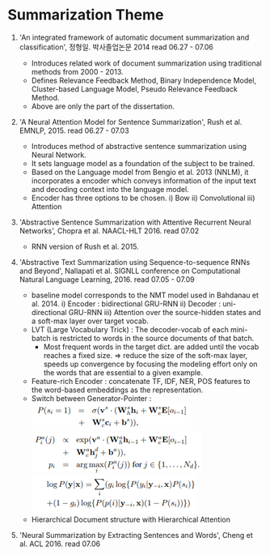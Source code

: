
Summarization Theme 
============
	
1. 'An integrated framework of automatic document summarization and classification', 정형일. 박사졸업논문 2014 
	read 06.27 - 07.06
	- Introduces related work of document summarization using traditional methods from 2000 - 2013. 
	- Defines Relevance Feedback Method, Binary Independence Model, Cluster-based Language Model, 
	  Pseudo Relevance Feedback Method. 
	- Above are only the part of the dissertation.
	
2. 'A Neural Attention Model for Sentence Summarization', Rush et al. EMNLP, 2015.
	read 06.27 - 07.03
	- Introduces method of abstractive sentence summarization using Neural Network.
	- It sets language model as a foundation of the subject to be trained. 
	- Based on the Language model from Bengio et al. 2013 (NNLM), it incorporates a encoder 
	  which conveys information of the input text and decoding context into the language model. 
	- Encoder has three options to be chosen.
		i) Bow
		ii) Convolutional
		iii) Attention
	
3. 'Abstractive Sentence Summarization with Attentive Recurrent Neural Networks', Chopra et al. NAACL-HLT 2016.
	read 07.02
	- RNN version of Rush et al. 2015. 
	
4. 'Abstractive Text Summarization using Sequence-to-sequence RNNs and Beyond', Nallapati et al. SIGNLL conference on Computational Natural Language Learning, 2016.
	read 07.05 - 07.09
	- baseline model corresponds to the NMT model used in Bahdanau et al. 2014.
		i) Encoder : bidirectional GRU-RNN
		ii) Decoder : uni-directional GRU-RNN
		iii) Attention over the source-hidden states and a soft-max layer over target vocab.
	- LVT (Large Vocabulary Trick) : The decoder-vocab of each mini-batch is restricted to words in the source documents of that batch.
	  + Most frequent words in the target dict. are added until the vocab reaches a fixed size. 
		=> reduce the size of the soft-max layer, speeds up convergence by focusing the modeling effort only on the words that are essential to a given example.
	- Feature-rich Encoder : concatenate TF, IDF, NER, POS features to the word-based embeddings as the representation. 
	- Switch between Generator-Pointer : 
		![alt text](./images/nallapati-pg-decisionProb.PNG) 
		![alt text](./images/nallapati-pg-positionDist.PNG)
		![alt text](./images/nallapati-pg-entireLikelihood.PNG)
	- Hierarchical Document structure with Hierarchical Attention 
	
5. 'Neural Summarization by Extracting Sentences and Words', Cheng et al. ACL 2016.
	read 07.06
	
